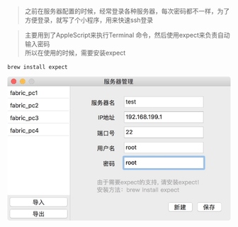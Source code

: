 > 之前在服务器配置的时候，经常登录各种服务器，每次密码都不一样，为了方便登录，就写了个小程序，用来快速ssh登录

> 主要用到了AppleScript来执行Terminal 命令，然后使用expect来负责自动输入密码 </br>
> 所以在使用的时候，需要安装expect
> 

```
brew install expect
```

![](./doc/images/servermanager.jpg)